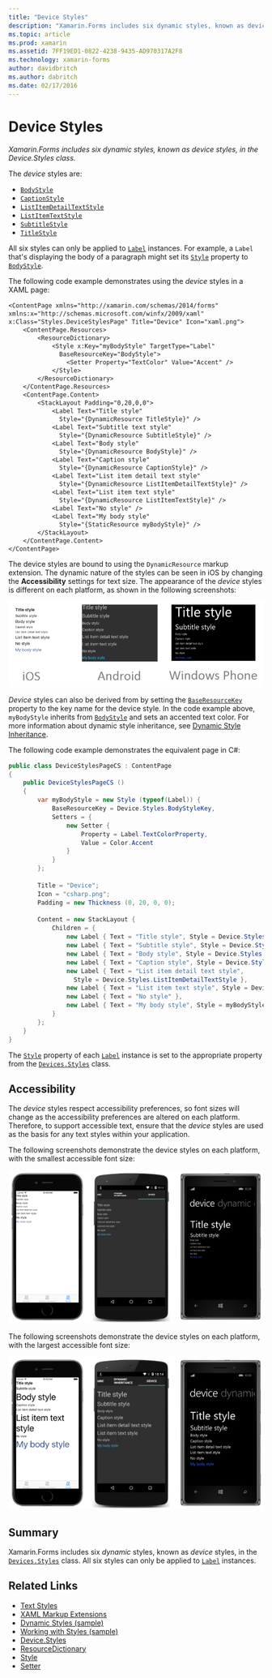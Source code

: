 ```yaml
---
title: "Device Styles"
description: "Xamarin.Forms includes six dynamic styles, known as device styles, in the Device.Styles class."
ms.topic: article
ms.prod: xamarin
ms.assetid: 7FF19ED1-0822-4238-9435-AD970317A2F8
ms.technology: xamarin-forms
author: davidbritch
ms.author: dabritch
ms.date: 02/17/2016
---
```


# Device Styles

_Xamarin.Forms includes six dynamic styles, known as device styles, in the Device.Styles class._

The *device* styles are:

- [`BodyStyle`](https://developer.xamarin.com/api/field/Xamarin.Forms.Device+Styles.BodyStyle/)
- [`CaptionStyle`](https://developer.xamarin.com/api/field/Xamarin.Forms.Device+Styles.CaptionStyle/)
- [`ListItemDetailTextStyle`](https://developer.xamarin.com/api/field/Xamarin.Forms.Device+Styles.ListItemDetailTextStyle/)
- [`ListItemTextStyle`](https://developer.xamarin.com/api/field/Xamarin.Forms.Device+Styles.ListItemTextStyle/)
- [`SubtitleStyle`](https://developer.xamarin.com/api/field/Xamarin.Forms.Device+Styles.SubtitleStyle/)
- [`TitleStyle`](https://developer.xamarin.com/api/field/Xamarin.Forms.Device+Styles.TitleStyle/)

All six styles can only be applied to [`Label`](https://developer.xamarin.com/api/type/Xamarin.Forms.Label/) instances. For example, a `Label` that's displaying the body of a paragraph might set its [`Style`](https://developer.xamarin.com/api/property/Xamarin.Forms.VisualElement.Style/) property to [`BodyStyle`](https://developer.xamarin.com/api/field/Xamarin.Forms.Device+Styles.BodyStyle/).

The following code example demonstrates using the *device* styles in a XAML page:

```xaml
<ContentPage xmlns="http://xamarin.com/schemas/2014/forms" xmlns:x="http://schemas.microsoft.com/winfx/2009/xaml" x:Class="Styles.DeviceStylesPage" Title="Device" Icon="xaml.png">
	<ContentPage.Resources>
		<ResourceDictionary>
			<Style x:Key="myBodyStyle" TargetType="Label"
			  BaseResourceKey="BodyStyle">
				<Setter Property="TextColor" Value="Accent" />
			</Style>
		</ResourceDictionary>
	</ContentPage.Resources>
	<ContentPage.Content>
		<StackLayout Padding="0,20,0,0">
			<Label Text="Title style"
			  Style="{DynamicResource TitleStyle}" />
			<Label Text="Subtitle text style"
			  Style="{DynamicResource SubtitleStyle}" />
			<Label Text="Body style"
			  Style="{DynamicResource BodyStyle}" />
			<Label Text="Caption style"
			  Style="{DynamicResource CaptionStyle}" />
			<Label Text="List item detail text style"
			  Style="{DynamicResource ListItemDetailTextStyle}" />
			<Label Text="List item text style"
			  Style="{DynamicResource ListItemTextStyle}" />
			<Label Text="No style" />
			<Label Text="My body style"
			  Style="{StaticResource myBodyStyle}" />
		</StackLayout>
	</ContentPage.Content>
</ContentPage>
```

The device styles are bound to using the `DynamicResource` markup extension. The dynamic nature of the styles can be seen in iOS by changing the **Accessibility** settings for text size. The appearance of the *device* styles is different on each platform, as shown in the following screenshots:

![](device-images/device-styles.png "Device Styles on Each Platform")

*Device* styles can also be derived from by setting the [`BaseResourceKey`](https://developer.xamarin.com/api/property/Xamarin.Forms.Style.BaseResourceKey/) property to the key name for the device style. In the code example above, `myBodyStyle` inherits from [`BodyStyle`](https://developer.xamarin.com/api/field/Xamarin.Forms.Device+Styles.BodyStyle/) and sets an accented text color. For more information about dynamic style inheritance, see [Dynamic Style Inheritance](~/xamarin-forms/user-interface/styles/dynamic.md#dynamic-style-inheritance).

The following code example demonstrates the equivalent page in C#:

```csharp
public class DeviceStylesPageCS : ContentPage
{
	public DeviceStylesPageCS ()
	{
		var myBodyStyle = new Style (typeof(Label)) {
			BaseResourceKey = Device.Styles.BodyStyleKey,
			Setters = {
				new Setter {
					Property = Label.TextColorProperty,
					Value = Color.Accent
				}
			}
		};

		Title = "Device";
		Icon = "csharp.png";
		Padding = new Thickness (0, 20, 0, 0);

		Content = new StackLayout {
			Children = {
				new Label { Text = "Title style", Style = Device.Styles.TitleStyle },
				new Label { Text = "Subtitle style", Style = Device.Styles.SubtitleStyle },
				new Label { Text = "Body style", Style = Device.Styles.BodyStyle },
				new Label { Text = "Caption style", Style = Device.Styles.CaptionStyle },
				new Label { Text = "List item detail text style",
				  Style = Device.Styles.ListItemDetailTextStyle },
				new Label { Text = "List item text style", Style = Device.Styles.ListItemTextStyle },
				new Label { Text = "No style" },
				new Label { Text = "My body style", Style = myBodyStyle }
			}
		};
	}
}
```

The [`Style`](https://developer.xamarin.com/api/property/Xamarin.Forms.VisualElement.Style/) property of each [`Label`](https://developer.xamarin.com/api/type/Xamarin.Forms.Label/) instance is set to the appropriate property from the [`Devices.Styles`](https://developer.xamarin.com/api/type/Xamarin.Forms.Device+Styles/) class.

## Accessibility

The *device* styles respect accessibility preferences, so font sizes will change as the accessibility preferences are altered on each platform. Therefore, to support accessible text, ensure that the *device* styles are used as the basis for any text styles within your application.

The following screenshots demonstrate the device styles on each platform, with the smallest accessible font size:

[![](device-images/minimum-size.png "Accessible Small Device Styles on Each Platform")](device-images/minimum-size-large.png#lightbox "Accessible Small Device Styles on Each Platform")

The following screenshots demonstrate the device styles on each platform, with the largest accessible font size:

![](device-images/maximum-size.png "Accessible Large Device Styles on Each Platform")

## Summary

Xamarin.Forms includes six *dynamic* styles, known as *device* styles, in the [`Devices.Styles`](https://developer.xamarin.com/api/type/Xamarin.Forms.Device+Styles/) class. All six styles can only be applied to [`Label`](https://developer.xamarin.com/api/type/Xamarin.Forms.Label/) instances.


## Related Links

- [Text Styles](~/xamarin-forms/user-interface/text/styles.md)
- [XAML Markup Extensions](~/xamarin-forms/xaml/xaml-basics/xaml-markup-extensions.md)
- [Dynamic Styles (sample)](https://developer.xamarin.com/samples/xamarin-forms/UserInterface/Styles/DynamicStyles/)
- [Working with Styles (sample)](https://developer.xamarin.com/samples/xamarin-forms/WorkingWithStyles/)
- [Device.Styles](https://developer.xamarin.com/api/type/Xamarin.Forms.Device+Styles/)
- [ResourceDictionary](https://developer.xamarin.com/api/type/Xamarin.Forms.ResourceDictionary/)
- [Style](https://developer.xamarin.com/api/type/Xamarin.Forms.Style/)
- [Setter](https://developer.xamarin.com/api/type/Xamarin.Forms.Setter/)
